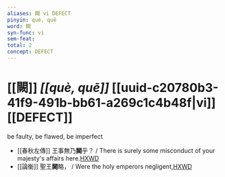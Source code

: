 ```yaml
---
aliases: 闕 vi DEFECT
pinyin: què, quē
word: 闕
syn-func: vi
sem-feat: 
total: 2
concept: DEFECT 
---
```

# [[闕]] *[[què, quē]]*  [[uuid-c20780b3-41f9-491b-bb61-a269c1c4b48f|vi]] [[DEFECT]]
be faulty, be flawed, be imperfect
 - [[春秋左傳]] 王事無乃**闕**乎？ / There is surely some misconduct of your majesty's affairs here.[HXWD](https://hxwd.org/textview.html?location=KR1e0001_tls_010-186a.65)
 - [[論衡]] 聖王**闕**略， / Were the holy emperors negligent,[HXWD](https://hxwd.org/textview.html?location=KR3j0080_tls_023-16a.18)